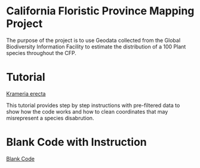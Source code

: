 # California Floristic Province Mapping Project

The purpose of the project is to use Geodata collected from the Global Biodiversity Information Facility to estimate the distribution of a 100 Plant species throughout the CFP.
  
  
 # Tutorial 
[Krameria erecta](https://github.com/BotanyCoder/CFP_Mapping/blob/main/Species%20Specific%20Code/Krameria%20erecta.md)

This tutorial provides step by step instructions with pre-filtered data to show how the code works and how to clean coordinates that may misrepresent a species disabrution. 

# Blank Code with Instruction
[Blank Code](https://github.com/BotanyCoder/CFP_Mapping/blob/main/Blank%20Code.MD)
 
 

  
